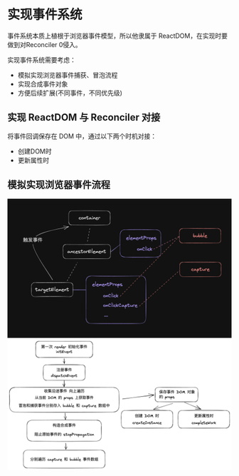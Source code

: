 # 实现事件系统

事件系统本质上植根于浏览器事件模型，所以他隶属于 ReactDOM，在实现时要做到对Reconciler 0侵入。

实现事件系统需要考虑：

- 模拟实现浏览器事件捕获、冒泡流程
- 实现合成事件对象
- 方便后续扩展(不同事件，不同优先级)

## 实现 ReactDOM 与 Reconciler 对接

将事件回调保存在 DOM 中，通过以下两个时机对接：

- 创建DOM时
- 更新属性时

## 模拟实现浏览器事件流程

<img class="zoom-custom-imgs" src="./images/event-1.png" >

<img class="zoom-custom-imgs" src="./images/event-2.png" >

<SideTitle :page="$page" />



